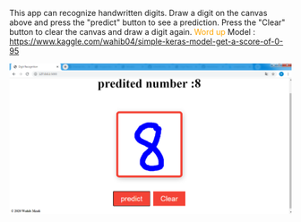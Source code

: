 This app can recognize handwritten digits. 
Draw a digit on the canvas above and press the "predict" button to see a prediction.
Press the "Clear" button to clear the canvas and draw a digit again. 
<span style="color:orange;">Word up</span>
Model :
https://www.kaggle.com/wahib04/simple-keras-model-get-a-score-of-0-95

<img src="https://github.com/whm04/digit-draw-recognize/blob/main/demo.png" >

